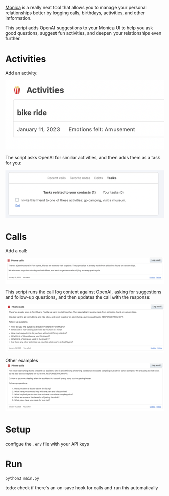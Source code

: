 [Monica](https://github.com/monicahq/monica) is a really neat tool that allows you to manage your personal relationships better by logging calls, birthdays, activities, and other imformation.

This script adds OpenAI suggestions to your Monica UI to help you ask good questions, suggest fun activities, and deepen your relationships even further.

Activities
====
Add an activity:

![activity](./images/activity.png)

The script asks OpenAI for similiar activities, and then adds them as a task for you:

![task-suggestions](./images/task-suggestions.png)


Calls
====

Add a call:

![jewelry-store](./images/jewelry-store.png)


This script runs the call log content against OpenAI, asking for suggestions and follow-up questions, and then updates the call with the response:

![jewelry-gpt-response](./images/jewelry-gpt-response.png)


Other examples
![gpt-response](./images/gpt-response-mom.png)



Setup
====

configue the `.env` file with your API keys



Run
====

`python3 main.py`

todo: check if there's an on-save hook for calls and run this automatically